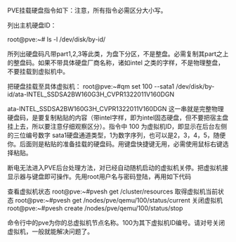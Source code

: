 PVE挂载硬盘指令如下：注意，所有指令必需区分大小写。

列出主机硬盘ID：

root@pve:~# ls -l /dev/disk/by-id/

所列出硬盘码凡带part1,2,3等此类，为盘下分区，不是整盘。必需复制其part之上的整盘码。如果不带具体硬盘厂商名称，诸如intel 之类的字样，不是物理整盘，不要挂载到虚拟机中。

把硬盘挂载至具体虚拟机：
root@pve:~#qm set 100 --sata1 /dev/disk/by-id/ata-INTEL_SSDSA2BW160G3H_CVPR1322011V160DGN

ata-INTEL_SSDSA2BW160G3H_CVPR1322011V160DGN  这一串就是完整物理硬盘码，是要复制粘贴的内容（带intel字样，即为intel固态硬盘，但不要把宿主盘挂上去，所以要注意仔细观察区分）。指令中  100  为虚拟机ID，即显示在后台左侧的三位编号数字     sata1硬盘通道类型，1为数字序列，也可以是2，3，4，5，随便你。后面则是粘贴的准备挂载的硬盘码。用键盘快捷键无用，必需使用鼠标右键选择粘贴。

断电无法进入PVE后台处理方法，对已经自动随机启动的虚拟机关停。把虚拟机接显示器与键盘即可操作。先用root用户名与密码登陆，再用如下代码

查看虚拟机状态
root@pve:~#pvesh get /cluster/resources
取得虚拟机当前状态
root@pve:~#pvesh get /nodes/pve/qemu/100/status/current
关闭虚拟机
root@pve:~#pvesh create /nodes/pve/qemu/100/status/stop

命令行中的pve为你的总虚拟机节点名称。100为其下虚拟机ID编号。请对号关闭虚拟机，一般就能解决问题了。
